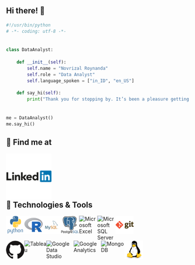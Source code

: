 ## Hi there! 👋

```python
#!/usr/bin/python
# -*- coding: utf-8 -*-


class DataAnalyst:

    def __init__(self):
        self.name = "Novrizal Roynanda"
        self.role = "Data Analyst"
        self.language_spoken = ["in_ID", "en_US"]

    def say_hi(self):
        print("Thank you for stopping by. It’s been a pleasure getting to know you!")


me = DataAnalyst()
me.say_hi()
```

## 👨 Find me at

[<img align="left" alt="LinkedIn" width="125" src="https://raw.githubusercontent.com/devicons/devicon/1119b9f84c0290e0f0b38982099a2bd027a48bf1/icons/linkedin/linkedin-original-wordmark.svg" />]( http://www.linkedin.com/in/novrizalroynanda)
<br />
<br />













<br />
<br />
<br />



## 🔧 Technologies & Tools

<img align="left" alt="Python" width="50px" src="https://raw.githubusercontent.com/devicons/devicon/1119b9f84c0290e0f0b38982099a2bd027a48bf1/icons/python/python-original-wordmark.svg" />
<img align="left" alt="R" width="50px" src="https://raw.githubusercontent.com/github/explore/80688e429a7d4ef2fca1e82350fe8e3517d3494d/topics/r/r.png" />
<img align="left" alt="MYSQL" width="50px" src="https://raw.githubusercontent.com/github/explore/80688e429a7d4ef2fca1e82350fe8e3517d3494d/topics/mysql/mysql.png" />
<img align="left" alt="postgreSQL" width="50px" src="https://raw.githubusercontent.com/devicons/devicon/1119b9f84c0290e0f0b38982099a2bd027a48bf1/icons/postgresql/postgresql-original-wordmark.svg" />
<img align="left" alt="Microsoft Excel" width="50px" src="https://raw.githubusercontent.com/melanieshi0120/melanieshi0120/master/images/excel.png" />
<img align="left" alt="Microsoft SQL Server" width="50px" src="https://github.com/novrizalrnd/novrizalrnd/assets/117376321/5c16f05b-5c28-4ca1-ac39-f139d3a1ec22" />
<img align="left" alt="Git" width="50px" src="https://raw.githubusercontent.com/github/explore/80688e429a7d4ef2fca1e82350fe8e3517d3494d/topics/git/git.png" />


<br />
<br />
<br />
<br />


<img align="left" alt="Github" width="50px" src="https://raw.githubusercontent.com/github/explore/78df643247d429f6cc873026c0622819ad797942/topics/github/github.png" />
<img align="left" alt="Tableau" width="60px" src="https://raw.githubusercontent.com/melanieshi0120/melanieshi0120/master/images/tableau.png" />
<img align="left" alt="Google Data Studio" width="75px" src="https://raw.githubusercontent.com/melanieshi0120/melanieshi0120/master/images/google_data_studio.png" />
<img align="left" alt="Google Analytics" width="75px" src="https://raw.githubusercontent.com/melanieshi0120/melanieshi0120/master/images/google_analytics.png" />
<img align="left" alt="MongoDB" width="65px" src="https://github.com/novrizalrnd/novrizalrnd/assets/117376321/f0ec6d28-7669-4faf-81c4-1ea7677766a4" />
<img align="left" alt="Linux" width="50px" src="https://raw.githubusercontent.com/devicons/devicon/1119b9f84c0290e0f0b38982099a2bd027a48bf1/icons/linux/linux-original.svg" />

